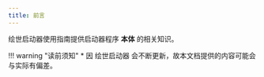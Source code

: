 ```yaml
---
title: 前言
---
```

绘世启动器使用指南提供启动器程序 __本体__ 的相关知识。

!!! warning "读前须知"
    * 因 绘世启动器 会不断更新，故本文档提供的内容可能会与实际有偏差。
